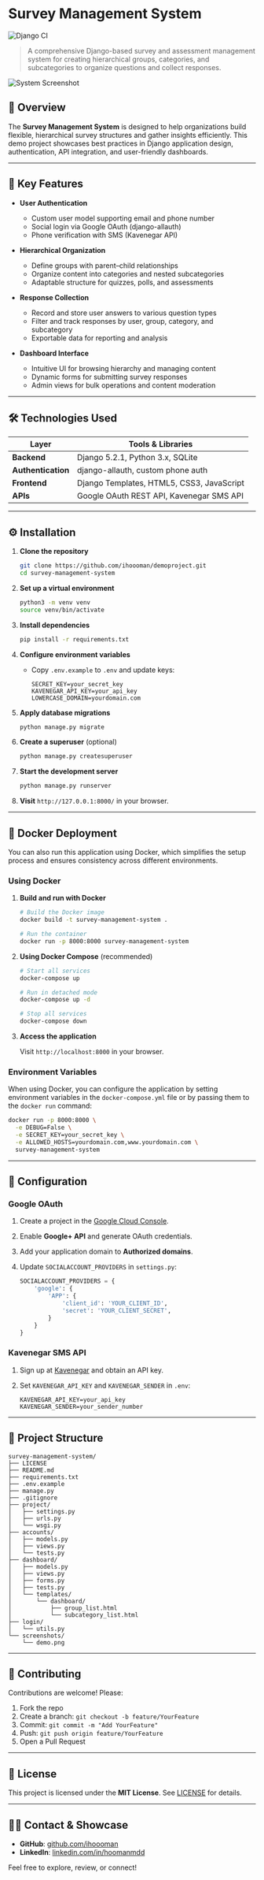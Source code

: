 
# Survey Management System

![Django CI](https://github.com/ihoooman/demoproject/actions/workflows/ci.yml/badge.svg)


> A comprehensive Django-based survey and assessment management system for creating hierarchical groups, categories, and subcategories to organize questions and collect responses.

![System Screenshot](screenshots/demo.png)

## 🚀 Overview

The **Survey Management System** is designed to help organizations build flexible, hierarchical survey structures and gather insights efficiently. This demo project showcases best practices in Django application design, authentication, API integration, and user-friendly dashboards.

---

## 🎯 Key Features

* **User Authentication**

  * Custom user model supporting email and phone number
  * Social login via Google OAuth (django-allauth)
  * Phone verification with SMS (Kavenegar API)

* **Hierarchical Organization**

  * Define groups with parent–child relationships
  * Organize content into categories and nested subcategories
  * Adaptable structure for quizzes, polls, and assessments

* **Response Collection**

  * Record and store user answers to various question types
  * Filter and track responses by user, group, category, and subcategory
  * Exportable data for reporting and analysis

* **Dashboard Interface**

  * Intuitive UI for browsing hierarchy and managing content
  * Dynamic forms for submitting survey responses
  * Admin views for bulk operations and content moderation

---

## 🛠 Technologies Used

| Layer              | Tools & Libraries                         |
| ------------------ | ----------------------------------------- |
| **Backend**        | Django 5.2.1, Python 3.x, SQLite          |
| **Authentication** | django-allauth, custom phone auth         |
| **Frontend**       | Django Templates, HTML5, CSS3, JavaScript |
| **APIs**           | Google OAuth REST API, Kavenegar SMS API  |

---

## ⚙️ Installation

1. **Clone the repository**

   ```bash
   git clone https://github.com/ihoooman/demoproject.git
   cd survey-management-system
   ```
2. **Set up a virtual environment**

   ```bash
   python3 -m venv venv
   source venv/bin/activate
   ```
3. **Install dependencies**

   ```bash
   pip install -r requirements.txt
   ```
4. **Configure environment variables**

   * Copy `.env.example` to `.env` and update keys:

     ```env
     SECRET_KEY=your_secret_key
     KAVENEGAR_API_KEY=your_api_key
     LOWERCASE_DOMAIN=yourdomain.com
     ```
5. **Apply database migrations**

   ```bash
   python manage.py migrate
   ```
6. **Create a superuser** (optional)

   ```bash
   python manage.py createsuperuser
   ```
7. **Start the development server**

   ```bash
   python manage.py runserver
   ```
8. **Visit** `http://127.0.0.1:8000/` in your browser.

---

## 🐳 Docker Deployment

You can also run this application using Docker, which simplifies the setup process and ensures consistency across different environments.

### Using Docker

1. **Build and run with Docker**

   ```bash
   # Build the Docker image
   docker build -t survey-management-system .

   # Run the container
   docker run -p 8000:8000 survey-management-system
   ```

2. **Using Docker Compose** (recommended)

   ```bash
   # Start all services
   docker-compose up

   # Run in detached mode
   docker-compose up -d

   # Stop all services
   docker-compose down
   ```

3. **Access the application**

   Visit `http://localhost:8000` in your browser.

### Environment Variables

When using Docker, you can configure the application by setting environment variables in the `docker-compose.yml` file or by passing them to the `docker run` command:

```bash
docker run -p 8000:8000 \
  -e DEBUG=False \
  -e SECRET_KEY=your_secret_key \
  -e ALLOWED_HOSTS=yourdomain.com,www.yourdomain.com \
  survey-management-system
```

---

## 🔧 Configuration

### Google OAuth

1. Create a project in the [Google Cloud Console](https://console.developers.google.com/).
2. Enable **Google+ API** and generate OAuth credentials.
3. Add your application domain to **Authorized domains**.
4. Update `SOCIALACCOUNT_PROVIDERS` in `settings.py`:

   ```python
   SOCIALACCOUNT_PROVIDERS = {
       'google': {
           'APP': {
               'client_id': 'YOUR_CLIENT_ID',
               'secret': 'YOUR_CLIENT_SECRET',
           }
       }
   }
   ```

### Kavenegar SMS API

1. Sign up at [Kavenegar](https://kavenegar.com/) and obtain an API key.
2. Set `KAVENEGAR_API_KEY` and `KAVENEGAR_SENDER` in `.env`:

   ```env
   KAVENEGAR_API_KEY=your_api_key
   KAVENEGAR_SENDER=your_sender_number
   ```

---

## 📂 Project Structure

```plaintext
survey-management-system/
├── LICENSE
├── README.md
├── requirements.txt
├── .env.example
├── manage.py
├── .gitignore
├── project/
│   ├── settings.py
│   ├── urls.py
│   └── wsgi.py
├── accounts/
│   ├── models.py
│   ├── views.py
│   └── tests.py
├── dashboard/
│   ├── models.py
│   ├── views.py
│   ├── forms.py
│   ├── tests.py
│   └── templates/
│       └── dashboard/
│           ├── group_list.html
│           └── subcategory_list.html
├── login/
│   └── utils.py
└── screenshots/
    └── demo.png
  ```
---

## 🤝 Contributing

Contributions are welcome! Please:

1. Fork the repo
2. Create a branch: `git checkout -b feature/YourFeature`
3. Commit: `git commit -m "Add YourFeature"`
4. Push: `git push origin feature/YourFeature`
5. Open a Pull Request

---

## 📄 License

This project is licensed under the **MIT License**. See [LICENSE](LICENSE) for details.

---

## 🙋‍♂️ Contact & Showcase

* **GitHub**: [github.com/ihoooman](https://github.com/ihoooman)
* **LinkedIn**: [linkedin.com/in/hoomanmdd](https://linkedin.com/in/hoomanmdd)

Feel free to explore, review, or connect!

